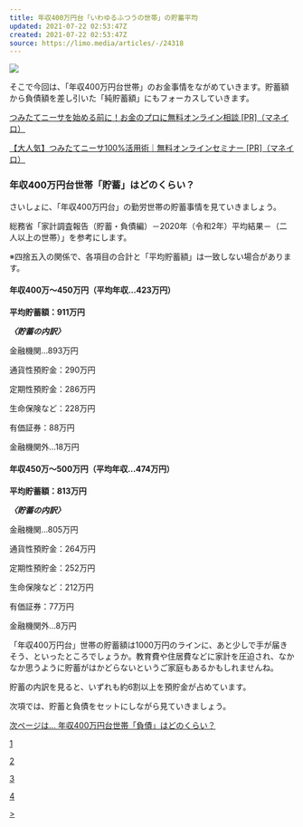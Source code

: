 ```yaml
---
title: 年収400万円台「いわゆるふつうの世帯」の貯蓄平均
updated: 2021-07-22 02:53:47Z
created: 2021-07-22 02:53:47Z
source: https://limo.media/articles/-/24318
---
```


 ![](https://limo.ismcdn.jp/mwimgs/7/0/-/img_70e848cd263fd24fa49ce50023a8a22a319251.jpg)

そこで今回は、「年収400万円台世帯」のお金事情をながめていきます。貯蓄額から負債額を差し引いた「純貯蓄額」にもフォーカスしていきます。

[つみたてニーサを始める前に！お金のプロに無料オンライン相談 [PR]（マネイロ）](https://p.onemile.co.jp/feature/consulting-2?media=limo-a1)

[【大人気】つみたてニーサ100%活用術｜無料オンラインセミナー [PR]（マネイロ）](https://p.moneiro.jp/feature/tsumitate-nisa?media=limo-a1)

### 年収400万円台世帯「貯蓄」はどのくらい？

さいしょに、「年収400万円台」の勤労世帯の貯蓄事情を見ていきましょう。

総務省「家計調査報告（貯蓄・負債編）－2020年（令和2年）平均結果－（二人以上の世帯）」を参考にします。

※四捨五入の関係で、各項目の合計と「平均貯蓄額」は一致しない場合があります。

#### 年収400万～450万円（平均年収…423万円）

**平均貯蓄額：911万円**

***〈貯蓄の内訳〉***

金融機関…893万円

通貨性預貯金：290万円

定期性預貯金：286万円

生命保険など：228万円

有価証券：88万円

金融機関外…18万円

#### 年収450万～500万円（平均年収…474万円）

**平均貯蓄額：813万円**

***〈貯蓄の内訳〉***

金融機関…805万円

通貨性預貯金：264万円

定期性預貯金：252万円

生命保険など：212万円

有価証券：77万円

金融機関外…8万円

「年収400万円台」世帯の貯蓄額は1000万円のラインに、あと少しで手が届きそう、といったところでしょうか。教育費や住居費などに家計を圧迫され、なかなか思うように貯蓄がはかどらないというご家庭もあるかもしれませんね。

貯蓄の内訳を見ると、いずれも約6割以上を預貯金が占めています。

次項では、貯蓄と負債をセットにしながら見ていきましょう。

[次ページは... 年収400万円台世帯「負債」はどのくらい？](https://limo.media/articles/-/24318?page=2)

[1](https://limo.media/articles/-/24318)

[2](https://limo.media/articles/-/24318?page=2)

[3](https://limo.media/articles/-/24318?page=3)

[4](https://limo.media/articles/-/24318?page=4)

[>](https://limo.media/articles/-/24318?page=2)
